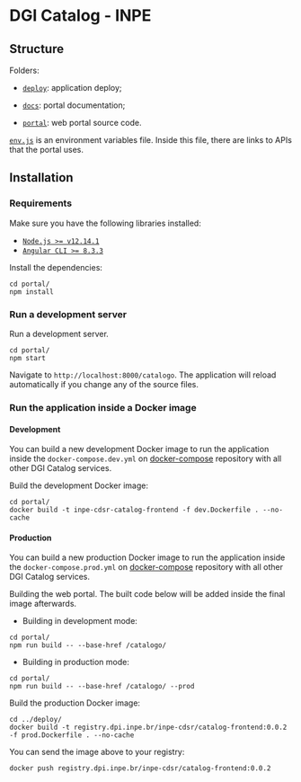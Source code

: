 # DGI Catalog - INPE


## Structure

Folders:

- [`deploy`](./deploy): application deploy;

- [`docs`](./docs): portal documentation;

- [`portal`](./portal): web portal source code.

[`env.js`](./portal/src/assets/env.js) is an environment variables file. Inside this file, there are links to APIs that the portal uses.


## Installation

### Requirements

Make sure you have the following libraries installed:

- [`Node.js >= v12.14.1`](https://nodejs.org/en/)
- [`Angular CLI >= 8.3.3`](https://angular.io/)

Install the dependencies:

```
cd portal/
npm install
```

### Run a development server

Run a development server.

```
cd portal/
npm start
```

Navigate to `http://localhost:8000/catalogo`. The application will reload automatically if you change any of the source files.


### Run the application inside a Docker image

#### Development

You can build a new development Docker image to run the application inside the `docker-compose.dev.yml` on [docker-compose](https://github.com/dgi-catalog/docker-compose) repository with all other DGI Catalog services.

Build the development Docker image:

```
cd portal/
docker build -t inpe-cdsr-catalog-frontend -f dev.Dockerfile . --no-cache
```

#### Production

You can build a new production Docker image to run the application inside the `docker-compose.prod.yml` on [docker-compose](https://github.com/dgi-catalog/docker-compose) repository with all other DGI Catalog services.

Building the web portal. The built code below will be added inside the final image afterwards.

- Building in development mode:

```
cd portal/
npm run build -- --base-href /catalogo/
```

- Building in production mode:

```
cd portal/
npm run build -- --base-href /catalogo/ --prod
```

Build the production Docker image:

```
cd ../deploy/
docker build -t registry.dpi.inpe.br/inpe-cdsr/catalog-frontend:0.0.2 -f prod.Dockerfile . --no-cache
```

You can send the image above to your registry:

```
docker push registry.dpi.inpe.br/inpe-cdsr/catalog-frontend:0.0.2
```
